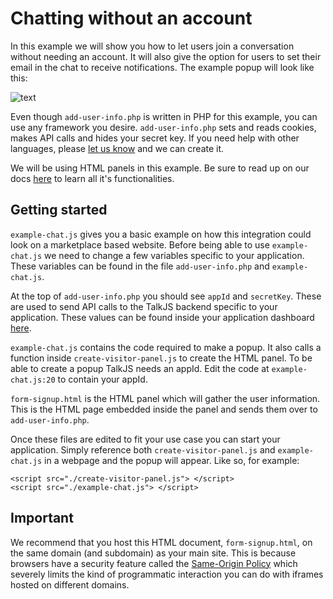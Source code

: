 # Chatting without an account
In this example we will show you how to let users join a conversation without needing an account. It will also give the option for users to set their email in the chat to receive notifications. The example popup will look like this:

![text](https://firebasestorage.googleapis.com/v0/b/klets-3642/o/user_files%2FHku1c4Pt%2F508cec80a2254a06a817e35f8b86f31c%2Fimage.png?alt=media&token=c5b55860-f273-4bc1-88e1-6fe5f6f6b8a9) 

Even though `add-user-info.php` is written in PHP for this example, you can use any framework you desire. `add-user-info.php` sets and reads cookies, makes API calls and hides your secret key. If you need help with other languages, please [let us know](https://talkjs.com/?chat) and we can create it. 

We will be using HTML panels in this example. Be sure to read up on our docs [here](https://talkjs.com/docs/Features/Customizations/HTML_Panels.html) to learn all it's functionalities. 

## Getting started
`example-chat.js` gives you a basic example on how this integration could look on a marketplace based website. Before being able to use `example-chat.js` we need to change a few variables specific to your application. These variables can be found in the file `add-user-info.php` and `example-chat.js`. 

At the top of `add-user-info.php` you should see `appId` and `secretKey`. These are used to send API calls to the TalkJS backend specific to your application. These values can be found inside your application dashboard [here](https://talkjs.com/dashboard/). 

`example-chat.js` contains the code required to make a popup. It also calls a function inside `create-visitor-panel.js` to create the HTML panel. To be able to create a popup TalkJS needs an appId. Edit the code at `example-chat.js:20` to contain your appId. 

`form-signup.html` is the HTML panel which will gather the user information. This is the HTML page embedded inside the panel and sends them over to `add-user-info.php`. 

Once these files are edited to fit your use case you can start your application. Simply reference both `create-visitor-panel.js` and `example-chat.js` in a webpage and the popup will appear. Like so, for example: 

```
<script src="./create-visitor-panel.js"> </script>
<script src="./example-chat.js"> </script>
```

## Important
We recommend that you host this HTML document, `form-signup.html`, on the same domain (and subdomain) as your main site. This is because browsers have a security feature called the [Same-Origin Policy](https://developer.mozilla.org/en-US/docs/Web/Security/Same-origin_policy) which severely limits the kind of programmatic interaction you can do with iframes hosted on different domains. 
